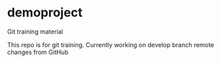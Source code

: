 # demoproject
Git training material

This repo is for git training.
Currently working on develop branch
remote changes from GitHub

